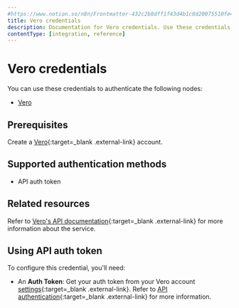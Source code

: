 ```yaml
---
#https://www.notion.so/n8n/Frontmatter-432c2b8dff1f43d4b1c8d20075510fe4
title: Vero credentials
description: Documentation for Vero credentials. Use these credentials to authenticate Vero in n8n, a workflow automation platform.
contentType: [integration, reference]
---
```


# Vero credentials

You can use these credentials to authenticate the following nodes:

- [Vero](/integrations/builtin/app-nodes/n8n-nodes-base.vero.md)

## Prerequisites

Create a [Vero](https://getvero.com/){:target=_blank .external-link} account.

## Supported authentication methods

- API auth token

## Related resources

Refer to [Vero's API documentation](https://developers.getvero.com/track-api-reference/#/){:target=_blank .external-link} for more information about the service.

## Using API auth token

To configure this credential, you'll need:

- An **Auth Token**: Get your auth token from your Vero account [settings](https://app.getvero.com/settings/project){:target=_blank .external-link}. Refer to [API authentication](https://developers.getvero.com/track-api-reference/#/#authentication){:target=_blank .external-link} for more information.

